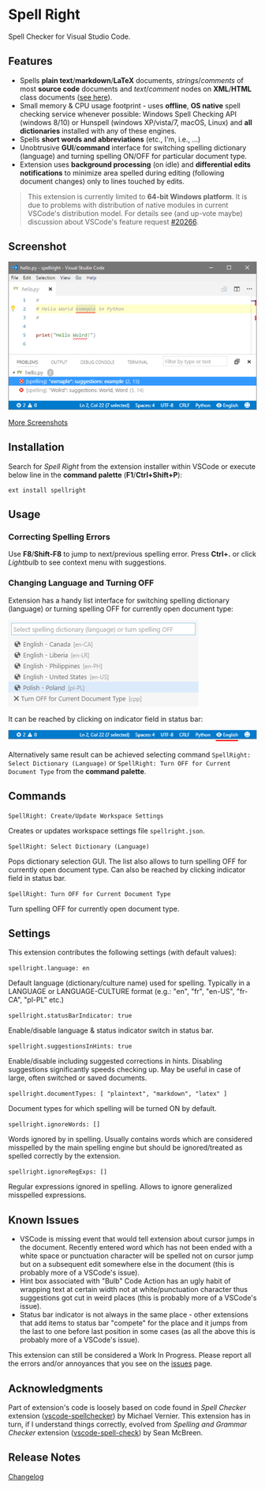 # Spell Right

Spell Checker for Visual Studio Code.

## Features

* Spells **plain text**/**markdown**/**LaTeX** documents, *strings*/*comments* of most **source code** documents and *text*/*comment* nodes on **XML**/**HTML** class documents ([see here](SCREENSHOTS.md)).
* Small memory & CPU usage footprint - uses **offline**, **OS native** spell checking service whenever possible: Windows Spell Checking API (windows 8/10) or Hunspell (windows XP/vista/7, macOS, Linux) and **all dictionaries** installed with any of these engines.
* Spells **short words and abbreviations** (etc., I'm, i.e., ...)
* Unobtrusive **GUI**/**command** interface for switching spelling dictionary (language) and turning spelling ON/OFF for particular document type.
* Extension uses **background processing** (on idle) and **differential edits notifications** to minimize area spelled during editing (following document changes) only to lines touched by edits.

> This extension is currently limited to **64-bit Windows platform**. It is due to problems with distribution of native modules in current VSCode's distribution model. For details see (and up-vote maybe) discussion about VSCode's feature request [#20266](https://github.com/Microsoft/vscode/issues/20266).

## Screenshot

![screenshot](media/screenshot-default.png)

[More Screenshots](SCREENSHOTS.md)

## Installation

Search for *Spell Right* from the extension installer within VSCode or execute below line in the **command palette** (**F1**/**Ctrl+Shift+P**):
```
ext install spellright
```

## Usage

### Correcting Spelling Errors

Use **F8**/**Shift-F8** to jump to next/previous spelling error. Press **Ctrl+.** or click *Lightbulb* to see context menu with suggestions.

### Changing Language and Turning OFF

Extension has a handy list interface for switching spelling dictionary (language) or turning spelling OFF for currently open document type:

![dictionary](media/screenshot-dictionary.png)

It can be reached by clicking on indicator field in status bar:

![switch](media/screenshot-switch-on.png)

Alternatively same result can be achieved selecting command `SpellRight: Select Dictionary (Language)` or `SpellRight: Turn OFF for Current Document Type` from the **command palette**.

## Commands

`SpellRight: Create/Update Workspace Settings`

Creates or updates workspace settings file `spellright.json`.

`SpellRight: Select Dictionary (Language)`

Pops dictionary selection GUI. The list also allows to turn spelling OFF for currently open document type. Can also be reached by clicking indicator field in status bar.

`SpellRight: Turn OFF for Current Document Type`

Turn spelling OFF for currently open document type.

## Settings

This extension contributes the following settings (with default values):

`spellright.language: en`

Default language (dictionary/culture name) used for spelling. Typically in a LANGUAGE or LANGUAGE-CULTURE format (e.g.: "en", "fr", "en-US", "fr-CA", "pl-PL" etc.)

`spellright.statusBarIndicator: true`

Enable/disable language & status indicator switch in status bar.

`spellright.suggestionsInHints: true`

Enable/disable including suggested corrections in hints. Disabling suggestions significantly speeds checking up. May be useful in case of large, often switched or saved documents.

`spellright.documentTypes: [ "plaintext", "markdown", "latex" ]`

Document types for which spelling will be turned ON by default.

`spellright.ignoreWords: []`

Words ignored by in spelling. Usually contains words which are considered misspelled by the main spelling engine but should be ignored/treated as spelled correctly by the extension.

`spellright.ignoreRegExps: []`

Regular expressions ignored in spelling. Allows to ignore generalized misspelled expressions.

## Known Issues

* VSCode is missing event that would tell extension about cursor jumps in the document. Recently entered word which has not been ended with a white space or punctuation character will be spelled not on cursor jump but on a subsequent edit somewhere else in the document (this is probably more of a VSCode's issue).
* Hint box associated with "Bulb" Code Action has an ugly habit of wrapping text at certain width not at white/punctuation character thus suggestions got cut in weird places (this is probably more of a VSCode's issue).
* Status bar indicator is not always in the same place - other extensions that add items to status bar "compete" for the place and it jumps from the last to one before last position in some cases (as all the above this is probably more of a VSCode's issue).

This extension can still be considered a Work In Progress. Please report all the errors and/or annoyances that you see on the [issues](https://github.com/bartosz-antosik/vscode-spellright/issues) page.

## Acknowledgments

Part of extension's code is loosely based on code found in *Spell Checker* extension ([vscode-spellchecker](https://github.com/swyphcosmo/vscode-spellchecker)) by Michael Vernier. This extension has in turn, if I understand things correctly, evolved from *Spelling and Grammar Checker* extension ([vscode-spell-check](https://github.com/Microsoft/vscode-spell-check)) by Sean McBreen.

## Release Notes

[Changelog](CHANGELOG.md)
